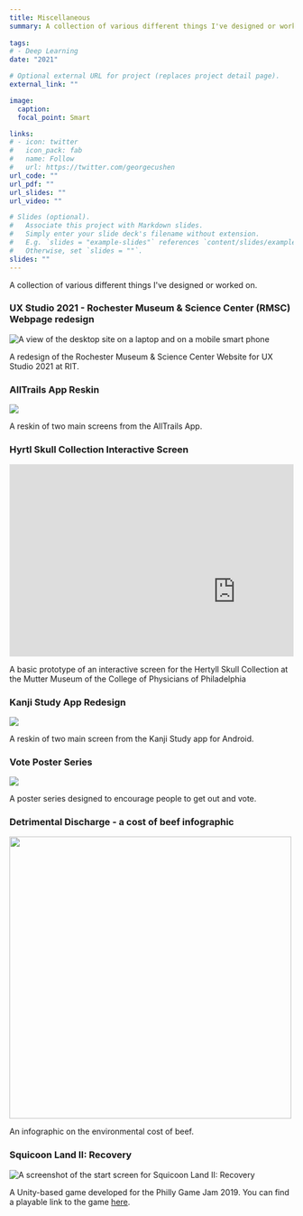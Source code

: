 ```yaml
---
title: Miscellaneous 
summary: A collection of various different things I've designed or worked on.<br><br>
  
tags:
# - Deep Learning
date: "2021"

# Optional external URL for project (replaces project detail page).
external_link: ""

image:
  caption: 
  focal_point: Smart

links:
# - icon: twitter
#   icon_pack: fab
#   name: Follow
#   url: https://twitter.com/georgecushen
url_code: ""
url_pdf: ""
url_slides: ""
url_video: ""

# Slides (optional).
#   Associate this project with Markdown slides.
#   Simply enter your slide deck's filename without extension.
#   E.g. `slides = "example-slides"` references `content/slides/example-slides.md`.
#   Otherwise, set `slides = ""`.
slides: ""
---
```


A collection of various different things I've designed or worked on.

<h3>UX Studio 2021 - Rochester Museum & Science Center (RMSC) Webpage redesign</h3>

<img src="/portfolio/misc/RMSC.png" alt="A view of the desktop site on a laptop and on a mobile smart phone">

A redesign of the Rochester Museum & Science Center Website for UX Studio 2021 at RIT.

<h3>AllTrails App Reskin</h3>

<img src="/portfolio/misc/AllTrails.png">

A reskin of two main screens from the AllTrails App.

<h3>Hyrtl Skull Collection Interactive Screen</h3>

<div style="  position: relative; padding-bottom: 67.5%; height: 0; margin: 10px 0; overflow: hidden;">
  <iframe style="border: 1px solid rgba(0, 0, 0, 0.1);" width="800" height="450" src="https://www.figma.com/embed?embed_host=share&url=https%3A%2F%2Fwww.figma.com%2Fproto%2FSAB5uqUzoRsV0c8Qs7Nor2%2FJacob-Scarani-Museum-Interactive-Exhibit%3Fpage-id%3D212%253A990%26node-id%3D270%253A54%26viewport%3D637%252C487%252C0.22918730974197388%26scaling%3Dcontain" allowfullscreen></iframe>
</div>

A basic prototype of an interactive screen for the Hertyll Skull Collection at the Mutter Museum of the College of Physicians of Philadelphia

<h3>Kanji Study App Redesign</h3>

<img src="/portfolio/misc/kanjistudy.png">

A reskin of two main screen from the Kanji Study app for Android.

<h3>Vote Poster Series</h3>

<img src="/portfolio/misc/vote.png">

A poster series designed to encourage people to get out and vote.

<h3>Detrimental Discharge - a cost of beef infographic</h3>

<img src="/portfolio/misc/cost-of-beef.png" width="500px">

An infographic on the environmental cost of beef. 

<h3>Squicoon Land II: Recovery</h3>

<img src="/portfolio/misc/squicoonland.png" alt="A screenshot of the start screen for Squicoon Land II: Recovery">

A Unity-based game developed for the Philly Game Jam 2019. You can find a playable link to the game <a href="https://lakupo.itch.io/squicoon-land-ii">here</a>.